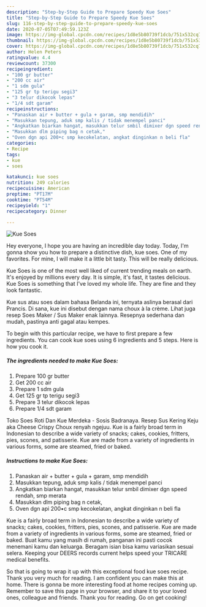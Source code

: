 ```yaml
---
description: "Step-by-Step Guide to Prepare Speedy Kue Soes"
title: "Step-by-Step Guide to Prepare Speedy Kue Soes"
slug: 116-step-by-step-guide-to-prepare-speedy-kue-soes
date: 2020-07-05T07:49:59.123Z
image: https://img-global.cpcdn.com/recipes/1d8e5b80739f1dcb/751x532cq70/kue-soes-foto-resep-utama.jpg
thumbnail: https://img-global.cpcdn.com/recipes/1d8e5b80739f1dcb/751x532cq70/kue-soes-foto-resep-utama.jpg
cover: https://img-global.cpcdn.com/recipes/1d8e5b80739f1dcb/751x532cq70/kue-soes-foto-resep-utama.jpg
author: Helen Peters
ratingvalue: 4.4
reviewcount: 37300
recipeingredient:
- "100 gr butter"
- "200 cc air"
- "1 sdm gula"
- "125 gr tp terigu segi3"
- "3 telur dikocok lepas"
- "1/4 sdt garam"
recipeinstructions:
- "Panaskan air + butter + gula + garam, smp mendidih"
- "Masukkan tepung, aduk smp kalis / tidak menempel panci"
- "Angkatkan biarkan hangat, masukkan telur smbil dimixer dgn speed rendah, smp merata"
- "Masukkan dlm piping bag n cetak,"
- "Oven dgn api 200•c smp kecokelatan, angkat dinginkan n beli fla"
categories:
- Recipe
tags:
- kue
- soes

katakunci: kue soes 
nutrition: 249 calories
recipecuisine: American
preptime: "PT17M"
cooktime: "PT54M"
recipeyield: "1"
recipecategory: Dinner

---
```



![Kue Soes](https://img-global.cpcdn.com/recipes/1d8e5b80739f1dcb/751x532cq70/kue-soes-foto-resep-utama.jpg)

Hey everyone, I hope you are having an incredible day today. Today, I'm gonna show you how to prepare a distinctive dish, kue soes. One of my favorites. For mine, I will make it a little bit tasty. This will be really delicious.

Kue Soes is one of the most well liked of current trending meals on earth. It's enjoyed by millions every day. It is simple, it's fast, it tastes delicious. Kue Soes is something that I've loved my whole life. They are fine and they look fantastic.

Kue sus atau soes dalam bahasa Belanda ini, ternyata aslinya berasal dari Prancis. Di sana, kue ini disebut dengan nama choux à la crème. Lihat juga resep Soes Maker / Sus Maker enak lainnya. Resepnya sederhana dan mudah, pastinya anti gagal atau kempes.


To begin with this particular recipe, we have to first prepare a few ingredients. You can cook kue soes using 6 ingredients and 5 steps. Here is how you cook it.

<!--inarticleads1-->

##### The ingredients needed to make Kue Soes:

1. Prepare 100 gr butter
1. Get 200 cc air
1. Prepare 1 sdm gula
1. Get 125 gr tp terigu segi3
1. Prepare 3 telur dikocok lepas
1. Prepare 1/4 sdt garam


Toko Soes Roti Dan Kue Merdeka - Sosis Badranaya. Resep Sus Kering Keju aka Cheese Crispy Choux renyah ngejuu. Kue is a fairly broad term in Indonesian to describe a wide variety of snacks; cakes, cookies, fritters, pies, scones, and patisserie. Kue are made from a variety of ingredients in various forms, some are steamed, fried or baked. 

<!--inarticleads2-->

##### Instructions to make Kue Soes:

1. Panaskan air + butter + gula + garam, smp mendidih
1. Masukkan tepung, aduk smp kalis / tidak menempel panci
1. Angkatkan biarkan hangat, masukkan telur smbil dimixer dgn speed rendah, smp merata
1. Masukkan dlm piping bag n cetak,
1. Oven dgn api 200•c smp kecokelatan, angkat dinginkan n beli fla


Kue is a fairly broad term in Indonesian to describe a wide variety of snacks; cakes, cookies, fritters, pies, scones, and patisserie. Kue are made from a variety of ingredients in various forms, some are steamed, fried or baked. Buat kamu yang masih di rumah, panganan ini pasti cocok menemani kamu dan keluarga. Beragam isian bisa kamu variasikan sesuai selera. Keeping your DEERS records current helps speed your TRICARE medical benefits. 

So that is going to wrap it up with this exceptional food kue soes recipe. Thank you very much for reading. I am confident you can make this at home. There is gonna be more interesting food at home recipes coming up. Remember to save this page in your browser, and share it to your loved ones, colleague and friends. Thank you for reading. Go on get cooking!
